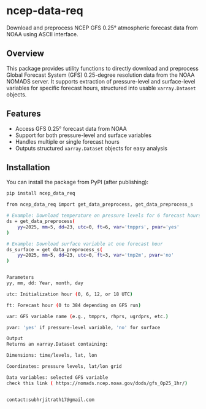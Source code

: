 # ncep-data-req

Download and preprocess NCEP GFS 0.25° atmospheric forecast data from NOAA using ASCII interface.

## Overview

This package provides utility functions to directly download and preprocess Global Forecast System (GFS) 0.25-degree resolution data from the NOAA NOMADS server. It supports extraction of pressure-level and surface-level variables for specific forecast hours, structured into usable `xarray.Dataset` objects.

## Features

- Access GFS 0.25° forecast data from NOAA
- Support for both pressure-level and surface variables
- Handles multiple or single forecast hours
- Outputs structured `xarray.Dataset` objects for easy analysis

## Installation

You can install the package from PyPI (after publishing):

```bash
pip install ncep_data_req

from ncep_data_req import get_data_preprocess, get_data_preprocess_s

# Example: Download temperature on pressure levels for 6 forecast hours
ds = get_data_preprocess(
    yy=2025, mm=5, dd=23, utc=0, ft=6, var='tmpprs', pvar='yes'
)

# Example: Download surface variable at one forecast hour
ds_surface = get_data_preprocess_s(
    yy=2025, mm=5, dd=23, utc=0, ft=3, var='tmp2m', pvar='no'
)


Parameters
yy, mm, dd: Year, month, day

utc: Initialization hour (0, 6, 12, or 18 UTC)

ft: Forecast hour (0 to 384 depending on GFS run)

var: GFS variable name (e.g., tmpprs, rhprs, ugrdprs, etc.)

pvar: 'yes' if pressure-level variable, 'no' for surface

Output
Returns an xarray.Dataset containing:

Dimensions: time/levels, lat, lon

Coordinates: pressure levels, lat/lon grid

Data variables: selected GFS variable 
check this link ( https://nomads.ncep.noaa.gov/dods/gfs_0p25_1hr/)


contact:subhrjitrath17@gmail.com

